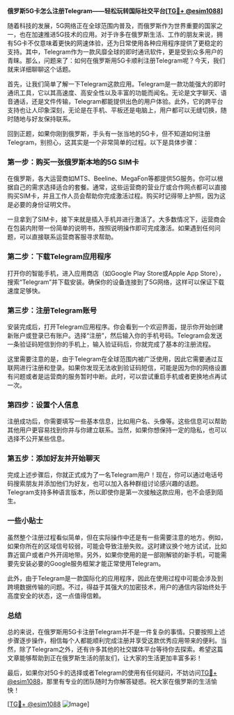 **俄罗斯5G卡怎么注册Telegram——轻松玩转国际社交平台[[TG💪+ @esim1088](https://t.me/s/esim1088)]**

随着科技的发展，5G网络正在全球范围内普及，而俄罗斯作为世界重要的国家之一，也在加速推进5G技术的应用。对于许多在俄罗斯生活、工作的朋友来说，拥有5G卡不仅意味着更快的网速体验，还为日常使用各种应用程序提供了更稳定的支持。其中，Telegram作为一款风靡全球的即时通讯软件，更是受到众多用户的青睐。那么，问题来了：如何在俄罗斯用5G卡顺利注册Telegram呢？今天，我们就来详细聊聊这个话题。

首先，让我们简单了解一下Telegram这款应用。Telegram是一款功能强大的即时通讯工具，它以其高速度、高安全性以及丰富的功能而闻名。无论是文字聊天、语音通话，还是文件传输，Telegram都能提供出色的用户体验。此外，它的跨平台支持也让人印象深刻，无论是在手机、平板还是电脑上，用户都可以无缝切换，随时随地与好友保持联系。

回到正题，如果你刚到俄罗斯，手头有一张当地的5G卡，但不知道如何注册Telegram，别担心，这其实是一个非常简单的过程。以下是具体步骤：

### **第一步：购买一张俄罗斯本地的5G SIM卡**

在俄罗斯，各大运营商如MTS、Beeline、MegaFon等都提供5G服务。你可以根据自己的需求选择适合的套餐。通常，这些运营商的营业厅或合作网点都可以直接购买SIM卡，并且工作人员会帮助你完成激活过程。购买时记得带上护照，因为这是必要的身份证明文件。

一旦拿到了SIM卡，接下来就是插入手机并进行激活了。大多数情况下，运营商会在包装内附带一份简单的说明书，按照说明操作即可完成激活。如果遇到任何问题，可以直接联系运营商客服寻求帮助。

### **第二步：下载Telegram应用程序**

打开你的智能手机，进入应用商店（如Google Play Store或Apple App Store），搜索“Telegram”并下载安装。确保你的设备连接到了5G网络，这样可以保证下载速度足够快。

### **第三步：注册Telegram账号**

安装完成后，打开Telegram应用程序。你会看到一个欢迎界面，提示你开始创建新账户或登录已有账户。选择“注册”，然后输入你的手机号码。Telegram会发送一条验证码短信到你的手机上，输入验证码后，你就完成了基本的注册流程。

这里需要注意的是，由于Telegram在全球范围内被广泛使用，因此它需要通过互联网进行注册和登录。如果你发现无法收到验证码短信，可能是因为你的网络设置有问题或者是运营商的服务暂时中断。此时，可以尝试重启手机或者更换地点再试一次。

### **第四步：设置个人信息**

注册成功后，你需要填写一些基本信息，比如用户名、头像等。这些信息可以帮助其他用户更容易找到你并与你建立联系。当然，如果你想保持一定的隐私，也可以选择不公开某些信息。

### **第五步：添加好友并开始聊天**

完成上述步骤后，你就正式成为了一名Telegram用户！现在，你可以通过电话号码搜索朋友并添加他们为好友，也可以加入各种群组讨论感兴趣的话题。Telegram支持多种语言版本，所以即使你是第一次接触这款应用，也不会感到陌生。

### **一些小贴士**

虽然整个注册过程看似简单，但在实际操作中还是有一些需要注意的地方。例如，如果你所在的区域信号较弱，可能会导致注册失败。这时建议换个地方试试，比如靠近窗户或者户外开阔地带。另外，如果你使用的是一部刚解锁的新手机，可能需要先安装必要的Google服务框架才能正常使用Telegram。

此外，由于Telegram是一款国际化的应用程序，因此在使用过程中可能会涉及到跨境数据传输的问题。不过，得益于其强大的加密技术，用户的通信内容始终处于高度安全的状态，这一点值得信赖。

### **总结**

总的来说，在俄罗斯用5G卡注册Telegram并不是一件复杂的事情。只要按照上述步骤逐步操作，相信每个人都能顺利完成注册并享受这款优秀应用带来的便利。当然，除了Telegram之外，还有许多其他的社交媒体平台等待你去探索。希望这篇文章能够帮助到正在俄罗斯生活的朋友们，让大家的生活更加丰富多彩！

最后，如果你对5G卡的选择或者Telegram的使用有任何疑问，不妨访问[TG💪+ @esim1088](https://t.me/s/esim1088)，那里有专业的团队随时为你解答疑惑。祝大家在俄罗斯的生活愉快！

[[TG💪+ @esim1088](https://t.me/s/esim1088) ![Image](https://i.postimg.cc/4NQfJmqS/Snipaste-2025-05-13-00-14-12.png)]